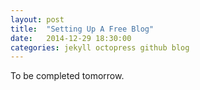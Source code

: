 ```yaml
---
layout: post
title:  "Setting Up A Free Blog"
date:   2014-12-29 18:30:00
categories: jekyll octopress github blog
---
```


To be completed tomorrow.

[jekyll]:      http://jekyllrb.com

